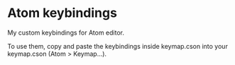 # Atom keybindings

My custom keybindings for Atom editor.

To use them, copy and paste the keybindings inside keymap.cson into your keymap.cson (Atom > Keymap...).

